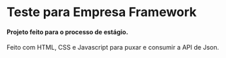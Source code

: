 # Teste para Empresa Framework
#### Projeto feito para o processo de estágio.
Feito com HTML, CSS e Javascript para puxar e consumir a API de Json. 
